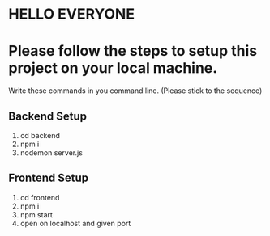 # HELLO EVERYONE

# Please follow the steps to setup this project on your local machine.

Write these commands in you command line. (Please stick to the sequence)

## Backend Setup

1) cd backend
2) npm i
3) nodemon server.js

## Frontend Setup

1) cd frontend
2) npm i
3) npm start
4) open on localhost and given port